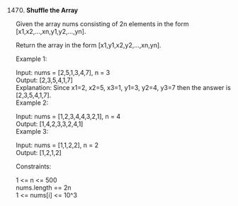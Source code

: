 1470. **Shuffle the Array**

Given the array nums consisting of 2n elements in the form [x1,x2,...,xn,y1,y2,...,yn].<br>

Return the array in the form [x1,y1,x2,y2,...,xn,yn].<br>

 

Example 1:<br>

Input: nums = [2,5,1,3,4,7], n = 3<br>
Output: [2,3,5,4,1,7] <br>
Explanation: Since x1=2, x2=5, x3=1, y1=3, y2=4, y3=7 then the answer is [2,3,5,4,1,7].<br>
Example 2:<br>

Input: nums = [1,2,3,4,4,3,2,1], n = 4<br>
Output: [1,4,2,3,3,2,4,1]<br>
Example 3:<br>

Input: nums = [1,1,2,2], n = 2<br>
Output: [1,2,1,2]<br>
 

Constraints:<br>

1 <= n <= 500<br>
nums.length == 2n<br>
1 <= nums[i] <= 10^3
